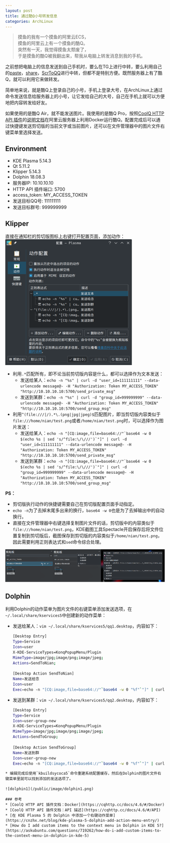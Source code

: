 ```yaml
---
layout: post
title: 通过酷Q小号转发信息
categories: ArchLinux
---
```


> 摸鱼的我有一个摸鱼的阿里云ECS，  
> 摸鱼的阿里云上有一个摸鱼的酷Q。  
> 突然有一天，我觉得摸鱼太颓废了，  
> 于是摸鱼的酷Q被我翻出来，帮我从电脑上转发消息到我的手机。  

<!-- more -->

之前想把电脑上的信息发送到自己手机时，要么在TG上进行中转，要么利用自己的[paste](https://paste.whoisnian.com/)，[share](https://share.whoisnian.com/)，[ScrToQQ](https://scrtoqq.whoisnian.com/)进行中转，但都不是特别方便。既然服务器上有了酷Q，就可以利用它来做转发。  

简单地来说，就是酷Q上登录自己的小号，手机上登录大号，在ArchLinux上通过命令发送信息给服务器上的小号，让它发给自己的大号，自己在手机上就可以方便地把内容转发给好友。  

如果使用的是酷Q Air，就不能发送图片。我使用的是酷Q Pro，按照[CoolQ HTTP API 插件](https://github.com/richardchien/coolq-http-api)的[说明文档](https://cqhttp.cc/docs/)在阿里云服务器上利用Docker运行酷Q。配置完成后可以通过快捷键发送剪切版的当前文字或当前图片，还可以在文件管理器中的图片文件右键菜单里选择发送。  

## Environment  
* KDE Plasma 5.14.3
* Qt 5.11.2
* Klipper 5.14.3
* Dolphin 18.08.3
* 服务器IP: 10.10.10.10
* HTTP API 插件端口: 5700
* access_token: MY_ACCESS_TOKEN
* 发送目标QQ号: 111111111
* 发送目标群号: 999999999

## Klipper
直接在通知栏的剪切版图标上右键打开配置页面，添加动作：
![klipper1](/public/image/klipper1.png)
* 利用`.*`匹配所有，即不论当前剪切版内容是什么，都可以选择作为文本发送：
  * 发送给某人：`echo -n "%s" | curl -d "user_id=111111111" --data-urlencode message@- -H "Authorization: Token MY_ACCESS_TOKEN" "http://10.10.10.10:5700/send_private_msg"`
  * 发送到某群：`echo -n "%s" | curl -d "group_id=999999999" --data-urlencode message@- -H "Authorization: Token MY_ACCESS_TOKEN" "http://10.10.10.10:5700/send_group_msg"`
* 利用`^(file:///|/).*\.(png|jpg|jpeg)$`匹配图片，即当剪切版内容类似于`file:///home/nian/test.png`或者`/home/nian/test.png`时，可以选择作为图片发送：
  * 发送给某人：``echo -n "[CQ:image,file=base64://"`base64 -w 0 $(echo %s | sed 's/^file:\/\///')`"]" | curl -d "user_id=111111111" --data-urlencode message@- -H "Authorization: Token MY_ACCESS_TOKEN" "http://10.10.10.10:5700/send_private_msg"``
  * 发送到某群：``echo -n "[CQ:image,file=base64://"`base64 -w 0 $(echo %s | sed 's/^file:\/\///')`"]" | curl -d "group_id=999999999" --data-urlencode message@- -H "Authorization: Token MY_ACCESS_TOKEN" "http://10.10.10.10:5700/send_group_msg"``  

__PS：__
* 剪切版执行动作的快捷键需要自己在剪切版配置页面手动指定。
* `echo -n`为了去掉末尾多出来的换行，`base64 -w 0`也是为了去掉输出中的自动换行。
* 直接在文件管理器中右键选择复制图片文件的话，剪切版中的内容类似于`file:///home/nian/test.png`，KDE截图工具Spectacle开启保存后将文件位置复制到剪切版后，截图保存到剪切版的内容类似于`/home/nian/test.png`，因此需要利用正则表达式和`sed`命令综合处理。

![klipper2](/public/image/klipper2.png)

## Dolphin
利用Dolphin的动作菜单为图片文件的右键菜单添加发送选项，在`~/.local/share/kservices5`中创建新的动作菜单：
* 发送给某人：`vim ~/.local/share/kservices5/qq1.desktop`，内容如下：
  ```bash
  [Desktop Entry]
  Type=Service
  Icon=user
  X-KDE-ServiceTypes=KonqPopupMenu/Plugin
  MimeType=image/jpg;image/png;image/jpeg;
  Actions=SendToNian;

  [Desktop Action SendToNian]
  Name=发送给念
  Icon=user
  Exec=echo -n "[CQ:image,file=base64://"`base64 -w 0 "%f"`"]" | curl -d "user_id=111111111" --data-urlencode message@- -H "Authorization: Token MY_ACCESS_TOKEN" "http://10.10.10.10:5700/send_private_msg"
  ```
* 发送到某群：`vim ~/.local/share/kservices5/qq2.desktop`，内容如下：
  ```bash
  [Desktop Entry]
  Type=Service
  Icon=user-group-new
  X-KDE-ServiceTypes=KonqPopupMenu/Plugin
  MimeType=image/jpg;image/png;image/jpeg;
  Actions=SendToGroup;

  [Desktop Action SendToGroup]
  Name=发送到群
  Icon=user-group-new
  Exec=echo -n "[CQ:image,file=base64://"`base64 -w 0 "%f"`"]" | curl -d "group_id=999999999" --data-urlencode message@- -H "Authorization: Token MY_ACCESS_TOKEN" "http://10.10.10.10:5700/send_group_msg"
```
* 编辑完成后使用`kbuildsycoca5`命令重建系统配置缓存，然后在Dolphin的图片文件右键菜单里就可以找到添加的发送选项了。

![dolphin1](/public/image/dolphin1.png)

### 参考
* [CoolQ HTTP API 插件文档：Docker](https://cqhttp.cc/docs/4.6/#/Docker)
* [CoolQ HTTP API 插件文档：API 描述](https://cqhttp.cc/docs/4.6/#/API)
* [在 KDE Plasma 5 的 Dolphin 中添加一个右键动作菜单](https://cnzhx.net/blog/kde-plasma-5-dolphin-add-action-menu-entry/)
* [How do I add custom items to the context menu in Dolphin in KDE 5?](https://askubuntu.com/questions/719262/how-do-i-add-custom-items-to-the-context-menu-in-dolphin-in-kde-5)

